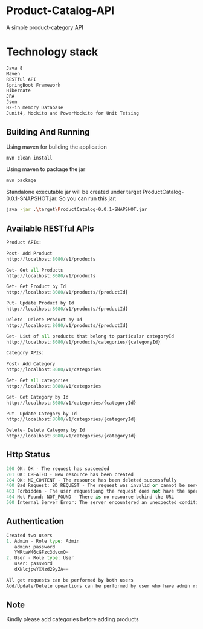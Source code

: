 # Product-Catalog-API
A simple product-category API

# Technology stack

```bash
Java 8
Maven
RESTful API
SpringBoot Framework
Hibernate
JPA
Json
H2-in memory Database
Junit4, Mockito and PowerMockito for Unit Tetsing
```

## Building And Running

Using maven for building the application

```bash
mvn clean install 
```
Using maven to package the jar

```bash
mvn package
```
Standalone executable jar will be created under target ProductCatalog-0.0.1-SNAPSHOT.jar. So you can run this jar:

```bash
java -jar .\target\ProductCatalog-0.0.1-SNAPSHOT.jar
```

## Available RESTful APIs

```python
Product APIs:

Post- Add Product
http://localhost:8080/v1/products

Get- Get all Products
http://localhost:8080/v1/products

Get- Get Product by Id
http://localhost:8080/v1/products/{productId}

Put- Update Product by Id
http://localhost:8080/v1/products/{productId}

Delete- Delete Product by Id
http://localhost:8080/v1/products/{productId}

Get- List of all products that belong to particular categoryId
http://localhost:8080/v1/products/categories/{categoryId}

Category APIs:

Post- Add Category
http://localhost:8080/v1/categories

Get- Get all categories
http://localhost:8080/v1/categories

Get- Get Category by Id
http://localhost:8080/v1/categories/{categoryId}

Put- Update Category by Id
http://localhost:8080/v1/categories/{categoryId}

Delete- Delete Category by Id
http://localhost:8080/v1/categories/{categoryId}
```

## Http Status
```python
200 OK: OK - The request has succeeded
201 OK: CREATED - New resource has been created
204 OK: NO_CONTENT - The resource has been deleted successfully
400 Bad Request: BD_REQUEST - The request was invalid or cannot be served
403 Forbidden - The user requestiong the request does not have the specified role
404 Not Found: NOT_FOUND - There is no resource behind the URL
500 Internal Server Error: The server encountered an unexpected condition
```
## Authentication
```python
Created two users
1. Admin - Role type: Admin
   admin: password
   YWRtaW46cGFzc3dvcmQ=
2. User - Role type: User
   user: password
   dXNlcjpwYXNzd29yZA==

All get requests can be performed by both users
Add/Update/Delete opeartions can be performed by user who have admin role.
```

## Note
Kindly please add categories before adding products
